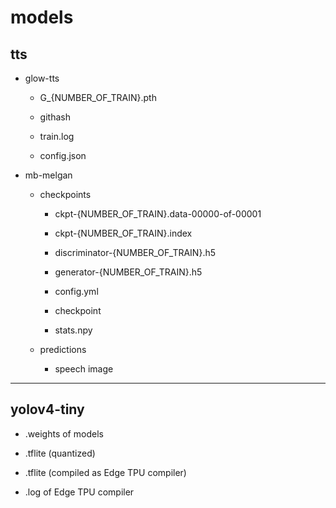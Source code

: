 # models

## tts
- glow-tts

    - G_{NUMBER_OF_TRAIN}.pth

    - githash

    - train.log

    - config.json

- mb-melgan

    - checkpoints

        - ckpt-{NUMBER_OF_TRAIN}.data-00000-of-00001

        - ckpt-{NUMBER_OF_TRAIN}.index

        - discriminator-{NUMBER_OF_TRAIN}.h5

        - generator-{NUMBER_OF_TRAIN}.h5

        - config.yml

        - checkpoint

        - stats.npy
        
    - predictions
        
        - speech image

---

## yolov4-tiny
- .weights of models

- .tflite (quantized)

- .tflite (compiled as Edge TPU compiler)

- .log of Edge TPU compiler